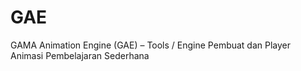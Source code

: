 # GAE
GAMA Animation Engine (GAE) – Tools / Engine Pembuat dan Player Animasi Pembelajaran Sederhana

